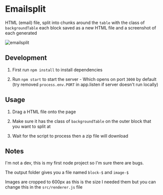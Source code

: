 # Emailsplit
HTML (email) file, split into chunks around the `table` with the class of `backgroundTable` each block saved as a new HTML file and a screenshot of each generated

![emailsplit](http://matt-evans.co.uk/temp/2017/07/split-script-low.gif)

## Development

1. First run `npm install` to install dependencies

2. Run `npm start` to start the server - Which opens on port `3000` by default (try removed `process.env.PORT` in app.listen if server doesn't run locally)


## Usage

1. Drag a HTML file onto the page

2. Make sure it has the class of `backgroundTable` on the outer block that you want to split at

3. Wait for the script to process then a zip file will download

## Notes

I'm not a dev, this is my first node project so I'm sure there are bugs.

The output folder gives you a file named `block-$` and `image-$`

Images are cropped to 600px as this is the size I needed them but you can change this in the `src/renderer.js` file
